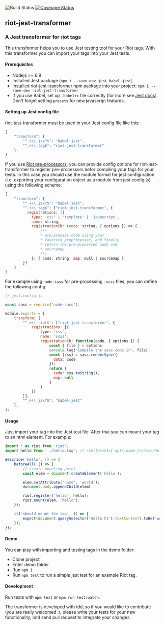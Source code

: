 ![Build Status](https://travis-ci.org/tompascall/riot-jest-transformer.svg?branch=master) [![Coverage Status](https://coveralls.io/repos/github/tompascall/riot-jest-transformer/badge.svg?branch=master)](https://coveralls.io/github/tompascall/riot-jest-transformer?branch=master)

## riot-jest-transformer

### A Jest transformer for riot tags

This transformer helps you to use [Jest](https://facebook.github.io/jest/) testing tool for your [Riot](http://riotjs.com/) tags. With this transformer you can import your tags into your Jest tests.

#### Prerequisites

- Nodejs >= 6.9
- Installed Jest package (`npm i --save-dev jest babel-jest`)
- Installed riot-jest-transformer npm package into your project: `npm i --save-dev riot-jest-transformer`
- If you use Babel, set up `.babelrc` file correctly (for more see [Jest docs](https://facebook.github.io/jest/docs/getting-started.html#additional-configuration)). Don't forget setting `presets` for new javascript features. 

#### Setting up Jest config file

riot-jest-transformer must be used in your Jest config file like this:

```js
{
    "transform": {
        "^.+\\.jsx?$": "babel-jest",
        "^.+\\.tag$": "riot-jest-transformer"
    }
}
```

If you use [Riot pre-processors](https://riot.js.org/compiler/#pre-processors), you can provide config options for riot-jest-transformer to register pre-processors befor compiling your tags for your tests. In this case you should use the module format for jest configuration (i.e. exporting your configuration object as a module from jest.config.js) using the following scheme:

```js
{
    "transform": {
        "^.+\\.jsx?$": "babel-jest",
        "^.+\\.tag$": ["riot-jest-transformer", {
          registrations: [{
            type: 'css' | 'template' | 'javascript',
            name: string,
            registrationCb: (code: string, { options }) => {
                /**  
                * pre-process code using your  
                * favorite preprocessor, and finally  
                * return the pre-processed code and  
                * sourcemap
                **/
            }: { code: string, map: null | sourcemap }
        }]
    }
}
```

For example using `node-sass` for pre-processing `.scss` files, you can define the following config:

```js
// jest.config.js

const sass = require('node-sass');

module.exports = {
    transform: {
        "^.+\\.riot$": ["riot-jest-transformer", {
            registrations: [{
                type: 'css',
                name: 'scss',
                registrationCb: function(code, { options }) {
                    const { file } = options;
                    console.log('Compile the sass code in', file);
                    const {css} = sass.renderSync({
                      data: code
                    });
                    return {
                      code: css.toString(),
                      map: null
                    }
                }
            }]
        }],
        "^.+\\.jsx?$": "babel-jest"
    },
};

```

#### Usage

Just import your tag into the Jest test file. After that you can mount your tag to an html element. For example:

```js
import * as riot from 'riot';
import hello from '../hello.tag'; // <hello><h1>{ opts.name }</h1></hello>

describe('hello', () => {
    beforeAll( () => {
        // create mounting point
        const elem = document.createElement('hello');

        elem.setAttribute('name', 'world');
        document.body.appendChild(elem)

        riot.register('hello', hello);
        riot.mount(elem, 'hello');
    });

    it('should mount the tag', () => {
        expect(document.querySelector('hello h1').textContent).toBe('world');
    });
});
```

#### Demo

You can play with importing and testing tags in the demo folder:

- Clone project
- Enter demo folder
- Run `npm i`
- Run `npm test` to run a simple jest test for an example Riot tag.

#### Development

Run tests with `npm test` or `npm run test:watch`.

The transformer is developed with tdd, so if you would like to contribute (you are really welcomed :), please write your tests for your new functionality, and send pull request to integrate your changes.
